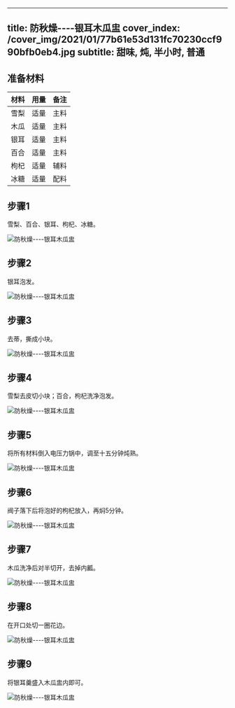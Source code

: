 
---
title: 防秋燥----银耳木瓜盅
cover_index: /cover_img/2021/01/77b61e53d131fc70230ccf990bfb0eb4.jpg
subtitle: 甜味, 炖, 半小时, 普通
---

## 准备材料

| 材料     | 用量 | 备注|
| ------- | ----- | --- |
| 雪梨 | 适量| 主料 |
| 木瓜 | 适量| 主料 |
| 银耳 | 适量| 主料 |
| 百合 | 适量| 主料 |
| 枸杞 | 适量| 辅料 |
| 冰糖 | 适量| 配料 |

## 步骤1

雪梨、百合、银耳、枸杞、冰糖。

![防秋燥----银耳木瓜盅](https://i8.meishichina.com/attachment/recipe/201010/201010212056530.jpg?x-oss-process=style/p320) 

## 步骤2

银耳泡发。

![防秋燥----银耳木瓜盅](https://i8.meishichina.com/attachment/recipe/201010/201010212057137.jpg?x-oss-process=style/p320) 

## 步骤3

去蒂，撕成小块。

![防秋燥----银耳木瓜盅](https://i8.meishichina.com/attachment/recipe/201010/201010212057388.jpg?x-oss-process=style/p320) 

## 步骤4

雪梨去皮切小块；百合，枸杞洗净泡发。

![防秋燥----银耳木瓜盅](https://i8.meishichina.com/attachment/recipe/201010/201010212058342.jpg?x-oss-process=style/p320) 

## 步骤5

将所有材料倒入电压力锅中，调至十五分钟炖熟。

![防秋燥----银耳木瓜盅](https://i8.meishichina.com/attachment/recipe/201010/201010212058573.jpg?x-oss-process=style/p320) 

## 步骤6

阀子落下后将泡好的枸杞放入，再焖5分钟。

![防秋燥----银耳木瓜盅](https://i8.meishichina.com/attachment/recipe/201010/201010212059268.jpg?x-oss-process=style/p320) 

## 步骤7

木瓜洗净后对半切开，去掉内瓤。

![防秋燥----银耳木瓜盅](https://i8.meishichina.com/attachment/recipe/201010/201010212100079.jpg?x-oss-process=style/p320) 

## 步骤8

在开口处切一圈花边。

![防秋燥----银耳木瓜盅](https://i8.meishichina.com/attachment/recipe/201010/201010212100389.jpg?x-oss-process=style/p320) 

## 步骤9

将银耳羹盛入木瓜盅内即可。

![防秋燥----银耳木瓜盅](https://i8.meishichina.com/attachment/recipe/201010/201010212101028.jpg?x-oss-process=style/p320) 

